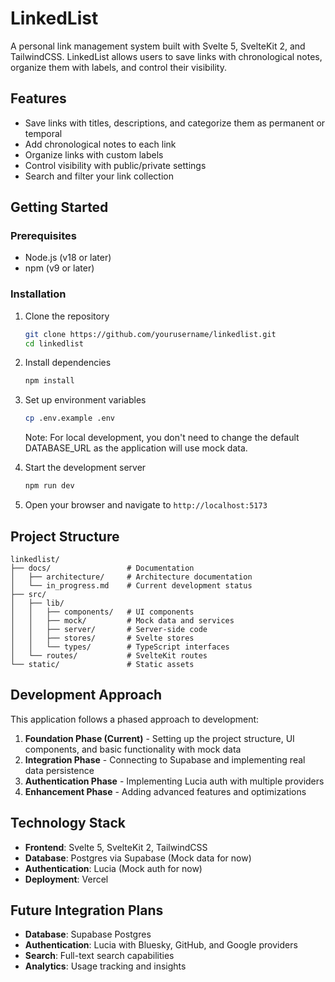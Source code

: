 # LinkedList

A personal link management system built with Svelte 5, SvelteKit 2, and TailwindCSS. LinkedList allows users to save links with chronological notes, organize them with labels, and control their visibility.

## Features

- Save links with titles, descriptions, and categorize them as permanent or temporal
- Add chronological notes to each link
- Organize links with custom labels
- Control visibility with public/private settings
- Search and filter your link collection

## Getting Started

### Prerequisites

- Node.js (v18 or later)
- npm (v9 or later)

### Installation

1. Clone the repository
   ```bash
   git clone https://github.com/yourusername/linkedlist.git
   cd linkedlist
   ```

2. Install dependencies
   ```bash
   npm install
   ```

3. Set up environment variables
   ```bash
   cp .env.example .env
   ```
   
   Note: For local development, you don't need to change the default DATABASE_URL as the application will use mock data.

4. Start the development server
   ```bash
   npm run dev
   ```

5. Open your browser and navigate to `http://localhost:5173`

## Project Structure

```
linkedlist/
├── docs/                 # Documentation
│   ├── architecture/     # Architecture documentation
│   └── in_progress.md    # Current development status
├── src/
│   ├── lib/
│   │   ├── components/   # UI components
│   │   ├── mock/         # Mock data and services
│   │   ├── server/       # Server-side code
│   │   ├── stores/       # Svelte stores
│   │   └── types/        # TypeScript interfaces
│   └── routes/           # SvelteKit routes
└── static/               # Static assets
```

## Development Approach

This application follows a phased approach to development:

1. **Foundation Phase (Current)** - Setting up the project structure, UI components, and basic functionality with mock data
2. **Integration Phase** - Connecting to Supabase and implementing real data persistence
3. **Authentication Phase** - Implementing Lucia auth with multiple providers
4. **Enhancement Phase** - Adding advanced features and optimizations

## Technology Stack

- **Frontend**: Svelte 5, SvelteKit 2, TailwindCSS
- **Database**: Postgres via Supabase (Mock data for now)
- **Authentication**: Lucia (Mock auth for now)
- **Deployment**: Vercel

## Future Integration Plans

- **Database**: Supabase Postgres
- **Authentication**: Lucia with Bluesky, GitHub, and Google providers
- **Search**: Full-text search capabilities
- **Analytics**: Usage tracking and insights
